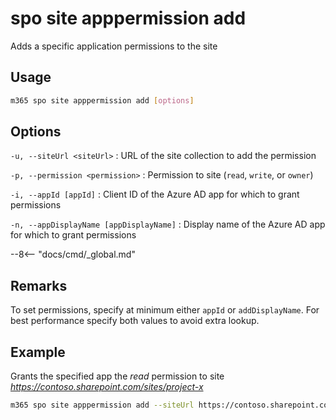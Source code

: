 # spo site apppermission add

Adds a specific application permissions to the site

## Usage

```sh
m365 spo site apppermission add [options]
```

## Options

`-u, --siteUrl <siteUrl>`
: URL of the site collection to add the permission

`-p, --permission <permission>`
: Permission to site (`read`, `write`, or `owner`)

`-i, --appId [appId]`
: Client ID of the Azure AD app for which to grant permissions

`-n, --appDisplayName [appDisplayName]`
: Display name of the Azure AD app for which to grant permissions

--8<-- "docs/cmd/_global.md"

## Remarks

To set permissions, specify at minimum either `appId` or `addDisplayName`. For best performance specify both values to avoid extra lookup.

## Example

Grants the specified app the _read_ permission to site _https://contoso.sharepoint.com/sites/project-x_

```sh
m365 spo site apppermission add --siteUrl https://contoso.sharepoint.com/sites/project-x --permission read --appDisplayName Foo
```

